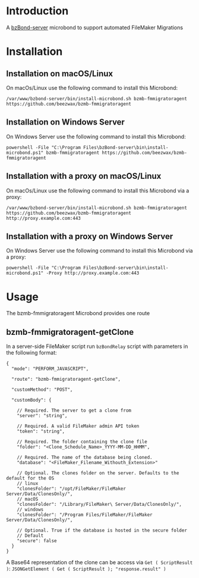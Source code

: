 # Introduction

A [bzBond-server](https://github.com/beezwax/bzBond/tree/main/packages/bzBond-server#bzbond-server) microbond to support automated FileMaker Migrations

# Installation

## Installation on macOS/Linux

On macOs/Linux use the following command to install this Microbond:

`/var/www/bzbond-server/bin/install-microbond.sh bzmb-fmmigratoragent https://github.com/beezwax/bzmb-fmmigratoragent`

## Installation on Windows Server

On Windows Server use the following command to install this Microbond:

`powershell -File "C:\Program Files\bzBond-server\bin\install-microbond.ps1" bzmb-fmmigratoragent https://github.com/beezwax/bzmb-fmmigratoragent`

## Installation with a proxy on macOS/Linux

On macOs/Linux use the following command to install this Microbond via a proxy:

`/var/www/bzbond-server/bin/install-microbond.sh bzmb-fmmigratoragent https://github.com/beezwax/bzmb-fmmigratoragent http://proxy.example.com:443`

## Installation with a proxy on Windows Server

On Windows Server use the following command to install this Microbond via a proxy:

`powershell -File "C:\Program Files\bzBond-server\bin\install-microbond.ps1" -Proxy http://proxy.example.com:443`

# Usage

The bzmb-fmmigratoragent Microbond provides one route

## bzmb-fmmigratoragent-getClone

In a server-side FileMaker script run `bzBondRelay` script with parameters in the following format:

```
{
  "mode": "PERFORM_JAVASCRIPT",

  "route": "bzmb-fmmigratoragent-getClone",

  "customMethod": "POST",

  "customBody": {

    // Required. The server to get a clone from
    "server": "string",

    // Required. A valid FileMaker admin API token
    "token": "string",

    // Required. The folder containing the clone file
    "folder": "<Clone_Schedule_Name>_YYYY-MM-DD_HHMM",

    // Required. The name of the database being cloned.
    "database": "<FileMaker_Filename_Withouth_Extension>"

    // Optional. The clones folder on the server. Defaults to the default for the OS
    // linux
    "clonesFolder": "/opt/FileMaker/FileMaker Server/Data/ClonesOnly/",
    // macOS
    "clonesFolder": "/Library/FileMaker\ Server/Data/ClonesOnly/",
    // windows
    "clonesFolder": "/Program Files/FileMaker/FileMaker Server/Data/ClonesOnly/",

    // Optional. True if the database is hosted in the secure folder
    // Default
    "secure": false
  }
}
```

A Base64 representation of the clone can be access via `Get ( ScriptResult )`:
`JSONGetElement ( Get ( ScriptResult ); "response.result" )`

